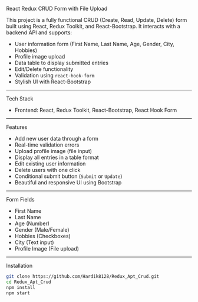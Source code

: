 React Redux CRUD Form with File Upload

This project is a fully functional  CRUD (Create, Read, Update, Delete) form built using React, Redux Toolkit, and React-Bootstrap. It interacts with a backend API and supports:

- User information form (First Name, Last Name, Age, Gender, City, Hobbies)
- Profile image upload
- Data table to display submitted entries
- Edit/Delete functionality
- Validation using `react-hook-form`
- Stylish UI with React-Bootstrap

---

Tech Stack

- Frontend: React, Redux Toolkit, React-Bootstrap, React Hook Form

---

Features

-  Add new user data through a form
-  Real-time validation errors
-  Upload profile image (file input)
-  Display all entries in a table format
-  Edit existing user information
-  Delete users with one click
-  Conditional submit button (`Submit` or `Update`)
-  Beautiful and responsive UI using Bootstrap

---

 Form Fields

- First Name
- Last Name
- Age (Number)
- Gender (Male/Female)
- Hobbies (Checkboxes)
- City (Text input)
- Profile Image (File upload)

---

Installation

```bash
git clone https://github.com/Hardik8128/Redux_Apt_Crud.git
cd Redux_Apt_Crud
npm install
npm start
